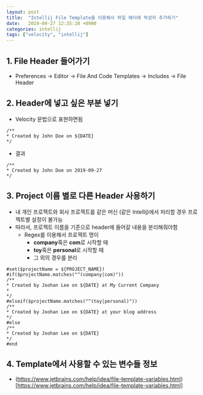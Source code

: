 ```yaml
---
layout: post
title:  "Intellij File Template을 이용해서 파일 헤더에 작성자 추가하기"
date:   2019-09-27 12:35:28 +0900
categories: intellij
tags: ["velocity", "intellij"]
---
```


## 1. File Header 들어가기

- Preferences -> Editor -> File And Code Templates -> Includes -> File Header

## 2. Header에 넣고 싶은 부분 넣기

- Velocity 문법으로 표현하면됨

```velocity
/**
* Created by John Doe on ${DATE}
*/

```

- 결과

```velocity
/**
* Created by John Doe on 2019-09-27
*/
```

## 3. Project 이름 별로 다른 Header 사용하기

- 내 개인 프로젝트와 회사 프로젝트를 같은 머신 (같은 Intellij)에서 처리할 경우 프로젝트별 설정이 불가능
- 따라서, 프로젝트 이름을 기준으로 header에 들어갈 내용을 분리해줘야함 
  - Regex를 이용해서 프로젝트 명이 
    - **company**혹은 **com**로 시작할 때
    - **toy**혹은 **personal**로 시작할 때
    - 그 외의 경우를 분리

```velocity
#set($projectName = ${PROJECT_NAME})
#if($projectName.matches("^(company|com)"))
/**
* Created by Joohan Lee on ${DATE} at My Current Company
* 
*/
#elseif($projectName.matches("^(toy|personal)"))
/**
* Created by Joohan Lee on ${DATE} at your blog address
*/
#else
/**
* Created by Joohan Lee on ${DATE}
*/
#end
```

## 4. Template에서 사용할 수 있는 변수들 정보
- (https://www.jetbrains.com/help/idea/file-template-variables.html)[https://www.jetbrains.com/help/idea/file-template-variables.html]